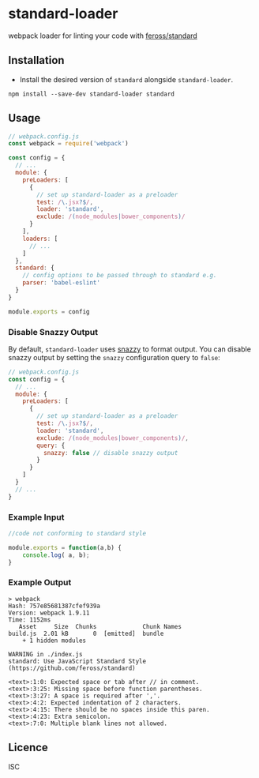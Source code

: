 # standard-loader

webpack loader for linting your code with [feross/standard](https://github.com/feross/standard)

## Installation

* Install the desired version of `standard` alongside `standard-loader`.

```
npm install --save-dev standard-loader standard
```

## Usage

```js
// webpack.config.js
const webpack = require('webpack')

const config = {
  // ...
  module: {
    preLoaders: [
      {
        // set up standard-loader as a preloader
        test: /\.jsx?$/,
        loader: 'standard',
        exclude: /(node_modules|bower_components)/
      }
    ],
    loaders: [
      // ...
    ]
  },
  standard: {
    // config options to be passed through to standard e.g.
    parser: 'babel-eslint'
  }
}

module.exports = config
```

### Disable Snazzy Output

By default, `standard-loader` uses [snazzy](https://www.npmjs.com/package/snazzy) to format output. You can disable snazzy output by setting the `snazzy` configuration query to `false`:

```js
// webpack.config.js
const config = {
  // ...
  module: {
    preLoaders: [
      {
        // set up standard-loader as a preloader
        test: /\.jsx?$/,
        loader: 'standard',
        exclude: /(node_modules|bower_components)/,
        query: {
          snazzy: false // disable snazzy output
        }
      }
    ]
  }
  // ...
}
```

### Example Input

```js
//code not conforming to standard style

module.exports = function(a,b) {
    console.log( a, b);
}

```

### Example Output

```
> webpack
Hash: 757e85681387cfef939a
Version: webpack 1.9.11
Time: 1152ms
   Asset     Size  Chunks             Chunk Names
build.js  2.01 kB       0  [emitted]  bundle
    + 1 hidden modules

WARNING in ./index.js
standard: Use JavaScript Standard Style (https://github.com/feross/standard)

<text>:1:0: Expected space or tab after // in comment.
<text>:3:25: Missing space before function parentheses.
<text>:3:27: A space is required after ','.
<text>:4:2: Expected indentation of 2 characters.
<text>:4:15: There should be no spaces inside this paren.
<text>:4:23: Extra semicolon.
<text>:7:0: Multiple blank lines not allowed.
```

## Licence

ISC
